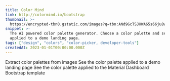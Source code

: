 ```yaml
---
title: Color Mind
link: http://colormind.io/bootstrap
thumbnail: >-
  https://encrypted-tbn0.gstatic.com/images?q=tbn:ANd9GcTSJXWA65s66ju8wuICPBbY4GYwazKqunBKI_kTSUI0mg&s
snippet: >-
  The AI powered color palette generator. Choose a color palette and see it
  applied to a demo landing page.
tags: ["design", "colors", "color-picker, developer-tools"]
createdAt: 2023-01-01T00:00:00.000Z
---
```

Extract color palettes from images
See the color palette applied to a demo landing page
See the color palette applied to the Material Dashboard Bootstrap template